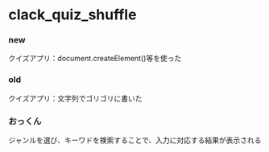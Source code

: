 # clack_quiz_shuffle

### new
クイズアプリ：document.createElement()等を使った  
### old
クイズアプリ：文字列でゴリゴリに書いた
### おっくん
ジャンルを選び、キーワドを検索することで、入力に対応する結果が表示される
